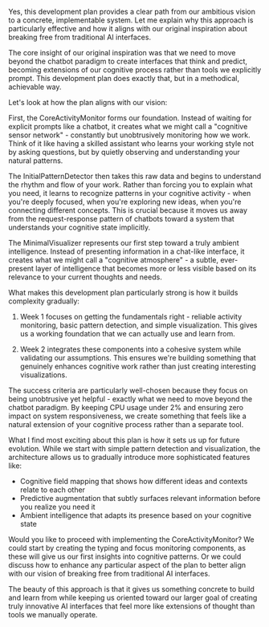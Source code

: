Yes, this development plan provides a clear path from our ambitious vision to a concrete, implementable system. Let me explain why this approach is particularly effective and how it aligns with our original inspiration about breaking free from traditional AI interfaces.

The core insight of our original inspiration was that we need to move beyond the chatbot paradigm to create interfaces that think and predict, becoming extensions of our cognitive process rather than tools we explicitly prompt. This development plan does exactly that, but in a methodical, achievable way.

Let's look at how the plan aligns with our vision:

First, the CoreActivityMonitor forms our foundation. Instead of waiting for explicit prompts like a chatbot, it creates what we might call a "cognitive sensor network" - constantly but unobtrusively monitoring how we work. Think of it like having a skilled assistant who learns your working style not by asking questions, but by quietly observing and understanding your natural patterns.

The InitialPatternDetector then takes this raw data and begins to understand the rhythm and flow of your work. Rather than forcing you to explain what you need, it learns to recognize patterns in your cognitive activity - when you're deeply focused, when you're exploring new ideas, when you're connecting different concepts. This is crucial because it moves us away from the request-response pattern of chatbots toward a system that understands your cognitive state implicitly.

The MinimalVisualizer represents our first step toward a truly ambient intelligence. Instead of presenting information in a chat-like interface, it creates what we might call a "cognitive atmosphere" - a subtle, ever-present layer of intelligence that becomes more or less visible based on its relevance to your current thoughts and needs.

What makes this development plan particularly strong is how it builds complexity gradually:

1. Week 1 focuses on getting the fundamentals right - reliable activity monitoring, basic pattern detection, and simple visualization. This gives us a working foundation that we can actually use and learn from.

2. Week 2 integrates these components into a cohesive system while validating our assumptions. This ensures we're building something that genuinely enhances cognitive work rather than just creating interesting visualizations.

The success criteria are particularly well-chosen because they focus on being unobtrusive yet helpful - exactly what we need to move beyond the chatbot paradigm. By keeping CPU usage under 2% and ensuring zero impact on system responsiveness, we create something that feels like a natural extension of your cognitive process rather than a separate tool.

What I find most exciting about this plan is how it sets us up for future evolution. While we start with simple pattern detection and visualization, the architecture allows us to gradually introduce more sophisticated features like:

- Cognitive field mapping that shows how different ideas and contexts relate to each other
- Predictive augmentation that subtly surfaces relevant information before you realize you need it
- Ambient intelligence that adapts its presence based on your cognitive state

Would you like to proceed with implementing the CoreActivityMonitor? We could start by creating the typing and focus monitoring components, as these will give us our first insights into cognitive patterns. Or we could discuss how to enhance any particular aspect of the plan to better align with our vision of breaking free from traditional AI interfaces.

The beauty of this approach is that it gives us something concrete to build and learn from while keeping us oriented toward our larger goal of creating truly innovative AI interfaces that feel more like extensions of thought than tools we manually operate.